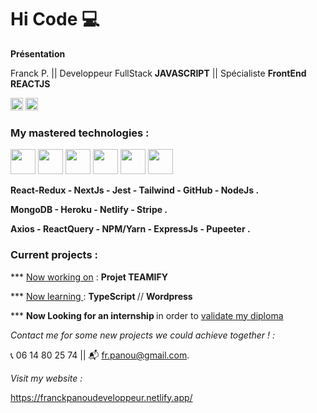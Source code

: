 # Hi Code 💻

**Présentation**

Franck P. || Developpeur FullStack **JAVASCRIPT** || Spécialiste **FrontEnd REACTJS**
<div>
<img src="https://www.iim.fr/ecole-web/wp-content/uploads/2017/01/HTML5.jpg"  height="20"  > 
<img src="https://upload.wikimedia.org/wikipedia/commons/thumb/6/6a/JavaScript-logo.png/600px-JavaScript-logo.png"  width="20"  >
</div>

### My mastered technologies :

<div>
<img src="https://ih1.redbubble.net/image.300211076.5701/st,small,507x507-pad,600x600,f8f8f8.u1.jpg"  width="40"  >

<img src="https://img.stackshare.io/service/7374/react-redux.png"  height="40"  >

<img src="https://res.cloudinary.com/escuela-frontend/image/upload/v1624399800/tags/nextjs.png"  height="40"  >

<img src="https://ih1.redbubble.net/image.404020083.1876/pp,504x498-pad,600x600,f8f8f8.u7.jpg"  height="40"  >

<img src="https://laravelnews.imgix.net/images/tailwindcss.png?ixlib=php-3.3.1"  height="40"  >

<img src="https://encrypted-tbn0.gstatic.com/images?q=tbn:ANd9GcS3uoxh_i09Kql4OVB5AjetPvijl-mxrxkTYpojSZnE1ktqBQPKiG67syvAYntqQO-_QhM&usqp=CAU"  height="40"  >

</div>

  
**React-Redux - NextJs - Jest - Tailwind - GitHub - NodeJs .**

**MongoDB - Heroku - Netlify - Stripe .**

**Axios - ReactQuery - NPM/Yarn - ExpressJs - Pupeeter .**

</div>

### **Current projects** :

\*\*\* <span style="text-decoration: underline "> Now working on</span> :
<strong> Projet TEAMIFY </strong>

\*\*\* <span style="text-decoration: underline "> Now learning </span> :
<strong> TypeScript </strong> //
<strong> Wordpress </strong>



\*\*\* <strong> Now Looking for an internship </strong>
in order to <span style="text-decoration: underline "> validate my diploma </span>

_Contact me for some new projects we could achieve together !  :_ 

📞   06 14 80 25 74 || 📬   fr.panou@gmail.com.

_Visit my website :_ 

https://franckpanoudeveloppeur.netlify.app/


